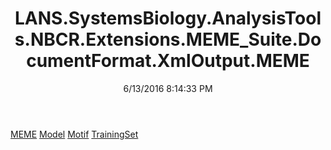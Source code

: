 ﻿---
title: LANS.SystemsBiology.AnalysisTools.NBCR.Extensions.MEME_Suite.DocumentFormat.XmlOutput.MEME
date: 6/13/2016 8:14:33 PM
---

[MEME](T-LANS.SystemsBiology.AnalysisTools.NBCR.Extensions.MEME_Suite.DocumentFormat.XmlOutput.MEME.MEME.html)
[Model](T-LANS.SystemsBiology.AnalysisTools.NBCR.Extensions.MEME_Suite.DocumentFormat.XmlOutput.MEME.Model.html)
[Motif](T-LANS.SystemsBiology.AnalysisTools.NBCR.Extensions.MEME_Suite.DocumentFormat.XmlOutput.MEME.Motif.html)
[TrainingSet](T-LANS.SystemsBiology.AnalysisTools.NBCR.Extensions.MEME_Suite.DocumentFormat.XmlOutput.MEME.TrainingSet.html)
